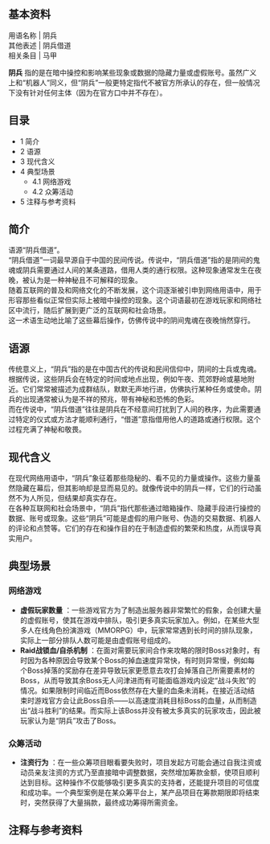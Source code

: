 **基本资料**  
---  
用语名称  |  阴兵   
其他表述  |  阴兵借道   
相关条目  |  马甲   
  
**阴兵**
指的是在暗中操控和影响某些现象或数据的隐藏力量或虚假账号。虽然广义上和“机器人”同义，但“阴兵”一般更特定指代不被官方所承认的存在，但一般情况下没有针对任何主体（因为在官方口中并不存在）。

##  目录

  * 1  简介 
  * 2  语源 
  * 3  现代含义 
  * 4  典型场景 
    * 4.1  网络游戏 
    * 4.2  众筹活动 
  * 5  注释与参考资料 

##  简介

语源“阴兵借道”。  
“阴兵借道”一词最早源自于中国的民间传说。传说中，“阴兵借道”指的是阴间的鬼魂或阴兵需要通过人间的某条道路，借用人类的通行权限。这种现象通常发生在夜晚，被认为是一种神秘且不可解释的现象。  
随着互联网的普及和网络文化的不断发展，这个词逐渐被引申到网络用语中，用于形容那些看似正常但实际上被暗中操控的现象。这个词语最初在游戏玩家和网络社区中流行，随后扩展到更广泛的互联网和社会场景。  
这一术语生动地比喻了这些幕后操作，仿佛传说中的阴间鬼魂在夜晚悄然穿行。

##  语源

传统意义上，“阴兵”指的是在中国古代的传说和民间信仰中，阴间的士兵或鬼魂。根据传说，这些阴兵会在特定的时间或地点出现，例如午夜、荒郊野岭或墓地附近。它们常常被描述为成群结队，默默无声地行进，仿佛执行某种任务或使命。阴兵的出现通常被认为是不祥的预兆，带有神秘和恐怖的色彩。  
而在传说中，“阴兵借道”往往是阴兵在不经意间打扰到了人间的秩序，为此需要通过特定的仪式或方法才能顺利通行，“借道”意指借用他人的道路或通行权限。这个过程充满了神秘和敬畏。

##  现代含义

在现代网络用语中，“阴兵”象征着那些隐秘的、看不见的力量或操作。这些力量虽然隐藏在幕后，但其影响却是显而易见的。就像传说中的阴兵一样，它们的行动虽然不为人所见，但结果却真实存在。  
在各种互联网和社会场景中，“阴兵”指代那些通过暗箱操作、隐藏手段进行操控的数据、账号或现象。这些“阴兵”可能是虚假的用户账号、伪造的交易数据、机器人的评论和点赞等。它们的存在和操作目的在于制造虚假的繁荣和热度，从而误导真实用户。

##  典型场景

###  网络游戏

  * **虚假玩家数量** ：一些游戏官方为了制造出服务器非常繁忙的假象，会创建大量的虚假账号，使其在游戏中排队，吸引更多真实玩家加入。例如，在某些大型多人在线角色扮演游戏（MMORPG）中，玩家常常遇到长时间的排队现象，实际上一部分排队人数可能是由虚假账号组成的。 
  * **Raid战锁血/自杀机制** ：在面对需要玩家间合作来攻略的限时Boss对象时，有时因为各种原因会导致某个Boss的掉血速度异常快，有时则异常慢，例如每个Boss掉落的奖励存在差异导致玩家更愿意去攻打会掉落自己所需要素材的Boss，从而导致其余Boss无人问津进而有可能面临游戏内设定“战斗失败”的情况。如果限制时间临近而Boss依然存在大量的血条未消耗，在接近活动结束时游戏官方会让此Boss自杀——以高速度消耗目标Boss的血量，从而制造出“战斗胜利”的结果。而实际上该Boss并没有被太多真实的玩家攻击，因此被玩家认为是“阴兵”攻击了Boss。 

###  众筹活动

  * **注资行为** ：在一些众筹项目眼看要失败时，项目发起方可能会通过自我注资或动员亲友注资的方式乃至直接暗中调整数据，突然增加筹款金额，使项目顺利达到目标。这种操作不仅能够吸引更多真实的支持者，还能提升项目的可信度和成功率。一个典型案例是在某众筹平台上，某产品项目在筹款期限即将结束时，突然获得了大量捐款，最终成功筹得所需资金。 

##  注释与参考资料

